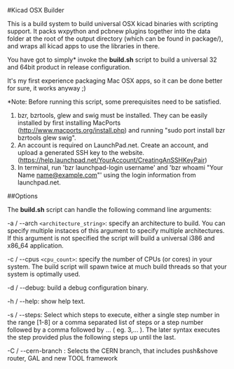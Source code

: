 #Kicad OSX Builder

This is a build system to build universal OSX kicad binaries with scripting support.
It packs wxpython and pcbnew plugins together into the data folder at the root of the
output directory (which can be found in package/), and wraps all kicad apps to use
the libraries in there.

You have got to simply* invoke the **build.sh** script to build a universal 32 and 64bit
product in release configuration.

It's my first experience packaging Mac OSX apps, so it can be done better for sure,
it works anyway ;)

*Note: Before running this script, some prerequisites need to be satisfied.

1. bzr, bzrtools, glew and swig must be installed. They can be easily installed by first installing MacPorts (http://www.macports.org/install.php) and running "sudo port install bzr bzrtools glew swig".
2. An account is required on LaunchPad.net. Create an account, and upload a generated SSH key to the website. (https://help.launchpad.net/YourAccount/CreatingAnSSHKeyPair)
3. In terminal, run 'bzr launchpad-login username' and 'bzr whoami "Your Name name@example.com"' using the login information from launchpad.net.


##Options

The **build.sh** script can handle the following command line arguments:

-a / --arch `<architecture_string>`: specify an architecture to build. You can specify
multiple instaces of this argument to specify multiple architectures. If this argument
is not specified the script will build a universal i386 and x86_64 application.

-c / --cpus `<cpu_count>`: specify the number of CPUs (or cores) in your system. The
build script will spawn twice at much build threads so that your system is optimally
used.

-d / --debug: build a debug configuration binary.

-h / --help: show help text.

-s / --steps: Select which steps to execute, either a single step number in the range
[1-8] or a comma separated list of steps or a step number followed by a comma followed 
by ... ( eg. 3,... ). The later syntax executes the step provided plus the following 
steps up until the last.

-C / --cern-branch : Selects the CERN branch, that includes push&shove router, GAL 
and new TOOL framework

